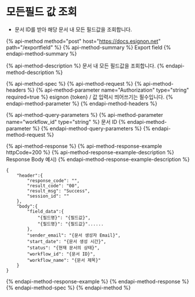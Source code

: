 # 모든필드 값 조회

* 문서 ID를 받아 해당 문서 내 모든 필드값을 조회합니다.

{% api-method method="post" host="https://docs.esignon.net" path="/exportfield" %}
{% api-method-summary %}
Export field
{% endapi-method-summary %}

{% api-method-description %}
문서 내 모든 필드값을 조회합니다.
{% endapi-method-description %}

{% api-method-spec %}
{% api-method-request %}
{% api-method-headers %}
{% api-method-parameter name="Authorization" type="string" required=true %}
esignon {token} / 값 입력시 띄어쓰기는 필수입니다.
{% endapi-method-parameter %}
{% endapi-method-headers %}

{% api-method-query-parameters %}
{% api-method-parameter name="workflow\_id" type="string" %}
문서 ID
{% endapi-method-parameter %}
{% endapi-method-query-parameters %}
{% endapi-method-request %}

{% api-method-response %}
{% api-method-response-example httpCode=200 %}
{% api-method-response-example-description %}
Response Body 예시\)
{% endapi-method-response-example-description %}

```
{
    "header":{
        "response_code": "",
        "result_code": "00",
        "result_msg": "Success",
        "session_id": ""
    },
    "body":{
        "field_data":{
            "{필드명}": "{필드값}",
            "{필드명}": "{필드값}"......
        },
        "sender_email": "{문서 생성자 Email}",
        "start_date": "{문서 생성 시간}",
        "status": "{현재 문서의 상태}",
        "workflow_id": "{문서 ID}",
        "workflow_name": "{문서 제목}"
    }
}
```
{% endapi-method-response-example %}
{% endapi-method-response %}
{% endapi-method-spec %}
{% endapi-method %}


